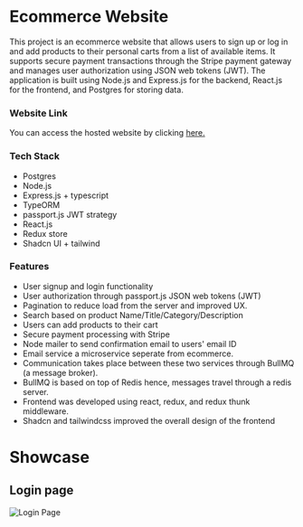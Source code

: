 # <b>Ecommerce Website</b>

<!-- [Webpage](https://curious-lokum-f601fa.netlify.app/)
Ecommerce website built on the following technology stack- -->

This project is an ecommerce website that allows users to sign up or log in and add products to their personal carts from a list of available items. It supports secure payment transactions through the Stripe payment gateway and manages user authorization using JSON web tokens (JWT). The application is built using Node.js and Express.js for the backend, React.js for the frontend, and Postgres for storing data.

### <b>Website Link</b>

You can access the hosted website by clicking [here.](https://ecommerce2-rg4r.vercel.app/)

### <b>Tech Stack</b>

- Postgres
- Node.js
- Express.js + typescript
- TypeORM
- passport.js JWT strategy
- React.js
- Redux store
- Shadcn UI + tailwind

### <b>Features</b>

- User signup and login functionality
- User authorization through passport.js JSON web tokens (JWT)
- Pagination to reduce load from the server and improved UX.
- Search based on product Name/Title/Category/Description
- Users can add products to their cart
- Secure payment processing with Stripe
- Node mailer to send confirmation email to users' email ID
- Email service a microservice seperate from ecommerce.
- Communication takes place between these two services through BullMQ (a message broker).
- BullMQ is based on top of Redis hence, messages travel through a redis server.
- Frontend was developed using react, redux, and redux thunk middleware.
- Shadcn and tailwindcss improved the overall design of the frontend

# Showcase

## Login page

![Login Page](http://url/to/img.png)
